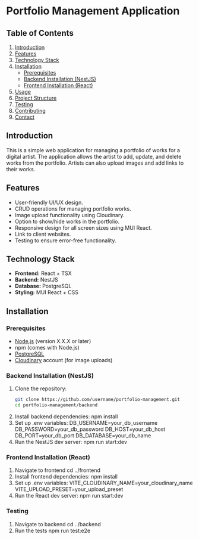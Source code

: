 # Portfolio Management Application

## Table of Contents
1. [Introduction](#introduction)
2. [Features](#features)
3. [Technology Stack](#technology-stack)
4. [Installation](#installation)
   - [Prerequisites](#prerequisites)
   - [Backend Installation (NestJS)](#backend-installation-nestjs)
   - [Frontend Installation (React)](#frontend-installation-react)
5. [Usage](#usage)
6. [Project Structure](#project-structure)
7. [Testing](#testing)
8. [Contributing](#contributing)
9. [Contact](#contact)

## Introduction
This is a simple web application for managing a portfolio of works for a digital artist. The application allows the artist to add, update, and delete works from the portfolio. Artists can also upload images and add links to their works.

## Features
- User-friendly UI/UX design.
- CRUD operations for managing portfolio works.
- Image upload functionality using Cloudinary.
- Option to show/hide works in the portfolio.
- Responsive design for all screen sizes using MUI React.
- Link to client websites.
- Testing to ensure error-free functionality.

## Technology Stack
- **Frontend:** React + TSX
- **Backend:** NestJS
- **Database:** PostgreSQL
- **Styling:** MUI React + CSS

## Installation

### Prerequisites
- [Node.js](https://nodejs.org/) (version X.X.X or later)
- npm (comes with Node.js)
- [PostgreSQL](https://www.postgresql.org/)
- [Cloudinary](https://cloudinary.com/) account (for image uploads)

### Backend Installation (NestJS)
1. Clone the repository:
   ```bash
   git clone https://github.com/username/portfolio-management.git
   cd portfolio-management/backend
2. Install backend dependencies:
    npm install
3. Set up .env variables:
    DB_USERNAME=your_db_username
    DB_PASSWORD=your_db_password
    DB_HOST=your_db_host
    DB_PORT=your_db_port
    DB_DATABASE=your_db_name
4. Run the NestJS dev server:
    npm run start:dev

### Frontend Installation (React)
1. Navigate to frontend
    cd ../frontend
2. Install frontend dependencies:
    npm install
3. Set up .env variables:
    VITE_CLOUDINARY_NAME=your_cloudinary_name
    VITE_UPLOAD_PRESET=your_upload_preset
4. Run the React dev server:
    npm run start:dev

### Testing
1. Navigate to backend
    cd ../backend
2. Run the tests
    npm run test:e2e
